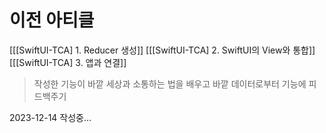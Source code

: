 # 이전 아티클
[[[SwiftUI-TCA] 1. Reducer 생성]]
[[[SwiftUI-TCA] 2. SwiftUI의 View와 통합]]
[[[SwiftUI-TCA] 3. 앱과 연결]]

> 작성한 기능이 바깥 세상과 소통하는 법을 배우고 바깥 데이터로부터 기능에 피드백주기

2023-12-14 작성중...